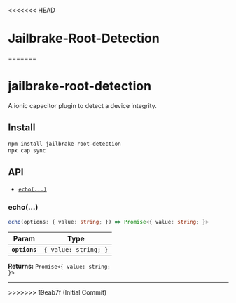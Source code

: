 <<<<<<< HEAD
# Jailbrake-Root-Detection
=======
# jailbrake-root-detection

A ionic capacitor plugin to detect a device integrity.

## Install

```bash
npm install jailbrake-root-detection
npx cap sync
```

## API

<docgen-index>

* [`echo(...)`](#echo)

</docgen-index>

<docgen-api>
<!--Update the source file JSDoc comments and rerun docgen to update the docs below-->

### echo(...)

```typescript
echo(options: { value: string; }) => Promise<{ value: string; }>
```

| Param         | Type                            |
| ------------- | ------------------------------- |
| **`options`** | <code>{ value: string; }</code> |

**Returns:** <code>Promise&lt;{ value: string; }&gt;</code>

--------------------

</docgen-api>
>>>>>>> 19eab7f (Initial Commit)
